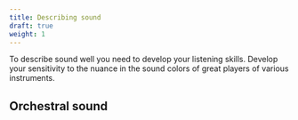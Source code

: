 ```yaml
---
title: Describing sound
draft: true
weight: 1
---
```


To describe sound well you need to develop your listening skills. Develop your sensitivity to the nuance in the sound colors of great players of various instruments.


## Orchestral sound
